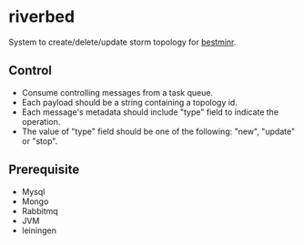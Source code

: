 riverbed
========

System to create/delete/update storm topology for [bestminr](http://bestminr.com).

Control
---------

* Consume controlling messages from a task queue.
* Each payload should be a string containing a topology id.
* Each message's metadata should include "type" field to indicate the operation.
* The value of "type" field should be one of the following: "new", "update" or "stop".


Prerequisite
------------

* Mysql
* Mongo
* Rabbitmq
* JVM
* leiningen

